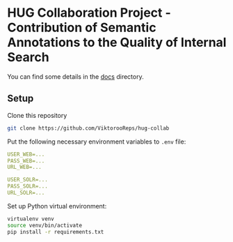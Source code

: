# HUG Collaboration Project - Contribution of Semantic Annotations to the Quality of Internal Search

You can find some details in the [docs](docs) directory.

## Setup

Clone this repository
```bash
git clone https://github.com/ViktorooReps/hug-collab
```

Put the following necessary environment variables to `.env` file:
```yaml
USER_WEB=...
PASS_WEB=...
URL_WEB=...

USER_SOLR=...
PASS_SOLR=...
URL_SOLR=...
```

Set up Python virtual environment:
```bash
virtualenv venv
source venv/bin/activate
pip install -r requirements.txt
```